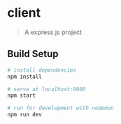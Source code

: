 # client

> A express.js project

## Build Setup

``` bash
# install dependencies
npm install

# serve at localhost:8080
npm start

# run for development with nodemon
npm run dev
```
